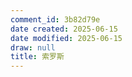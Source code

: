 ```yaml
---
comment_id: 3b82d79e
date created: 2025-06-15
date modified: 2025-06-15
draw: null
title: 索罗斯
---
```

